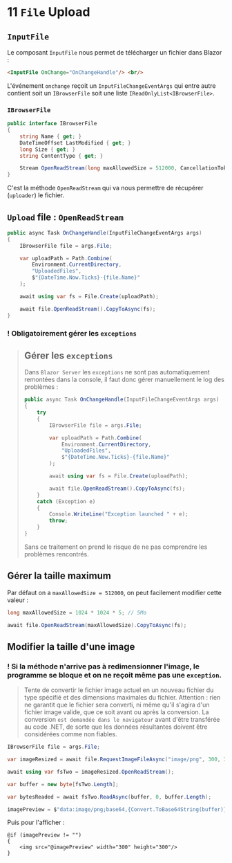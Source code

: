 # 11 `File` Upload

## `InputFile`

Le composant `InputFile` nous permet de télécharger un fichier dans Blazor :

```html
<InputFile OnChange="OnChangeHandle"/> <br/>
```

L'événement `onchange` reçoit un `InputFileChangeEventArgs` qui entre autre contient soit un `IBrowserFile` soit une liste `IReadOnlyList<IBrowserFile>`.

### `IBrowserFile`

```cs
public interface IBrowserFile
{
    string Name { get; }
    DateTimeOffset LastModified { get; }
    long Size { get; }
    string ContentType { get; }

    Stream OpenReadStream(long maxAllowedSize = 512000, CancellationToken cancellationToken = default (CancellationToken));
}
```

C'est la méthode `OpenReadStream` qui va nous permettre de récupérer (`uploader`) le fichier.



## `Upload` file : `OpenReadStream`

```cs
public async Task OnChangeHandle(InputFileChangeEventArgs args)
{
    IBrowserFile file = args.File;

    var uploadPath = Path.Combine(
        Environment.CurrentDirectory,
        "UploadedFiles",
        $"{DateTime.Now.Ticks}-{file.Name}"
    );

    await using var fs = File.Create(uploadPath);

    await file.OpenReadStream().CopyToAsync(fs);
}
```

### ! Obligatoirement gérer les `exceptions`

> ## Gérer les `exceptions`
>
> Dans `Blazor Server` les `exceptions` ne sont pas automatiquement remontées dans la console, il faut donc gérer manuellement le log des problèmes :
>
> ```cs 
> public async Task OnChangeHandle(InputFileChangeEventArgs args)
> {
>     try
>     {
>         IBrowserFile file = args.File;
> 
>         var uploadPath = Path.Combine(
>             Environment.CurrentDirectory,
>             "UploadedFiles",
>             $"{DateTime.Now.Ticks}-{file.Name}"
>         );
> 
>         await using var fs = File.Create(uploadPath);
> 
>         await file.OpenReadStream().CopyToAsync(fs);
>     }
>     catch (Exception e)
>     {
>         Console.WriteLine("Exception launched " + e);
>         throw;
>     }
> }
> ```
>
> Sans ce traitement on prend le risque de ne pas comprendre les problèmes rencontrés.



## Gérer la taille maximum

Par défaut on a `maxAllowedSize = 512000`, 
on peut facilement modifier cette valeur :

```cs
long maxAllowedSize = 1024 * 1024 * 5; // 5Mo

await file.OpenReadStream(maxAllowedSize).CopyToAsync(fs);
```



## Modifier la taille d'une image

 ### ! Si la méthode n'arrive pas à redimensionner l'image, le programme se bloque et on ne reçoit même pas une `exception`.
> Tente de convertir le fichier image actuel en un nouveau fichier du type spécifié et des dimensions maximales du fichier. Attention : rien ne garantit que le fichier sera converti, ni même qu'il s'agira d'un fichier image valide, que ce soit avant ou après la conversion. La conversion `est demandée dans le navigateur` avant d'être transférée au code .NET, de sorte que les données résultantes doivent être considérées comme non fiables. 


```cs
IBrowserFile file = args.File;

var imageResized = await file.RequestImageFileAsync("image/png", 300, 300);

await using var fsTwo = imageResized.OpenReadStream();

var buffer = new byte[fsTwo.Length];

var bytesReaded = await fsTwo.ReadAsync(buffer, 0, buffer.Length);

imagePreview = $"data:image/png;base64,{Convert.ToBase64String(buffer)}";
```

Puis pour l'afficher :

```react
@if (imagePreview != "")
{
    <img src="@imagePreview" width="300" height="300"/>
}
```

